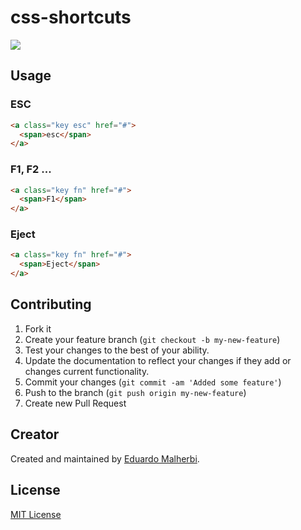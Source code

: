 css-shortcuts
=========

<img align="center" src="http://emalherbi.github.io/css-shortcuts/img/readme.png">

## Usage

### ESC

```html
<a class="key esc" href="#">
  <span>esc</span>
</a>
```

### F1, F2 ...

```html
<a class="key fn" href="#">
  <span>F1</span>
</a>
```

### Eject

```html
<a class="key fn" href="#">
  <span>Eject</span>
</a>
```

## Contributing

1. Fork it
2. Create your feature branch (`git checkout -b my-new-feature`)
3. Test your changes to the best of your ability.
4. Update the documentation to reflect your changes if they add or changes current functionality.
5. Commit your changes (`git commit -am 'Added some feature'`)
6. Push to the branch (`git push origin my-new-feature`)
7. Create new Pull Request



## Creator

Created and maintained by [Eduardo Malherbi](https://github.com/emalherbi).



## License

[MIT License](http://en.wikipedia.org/wiki/MIT_License)
